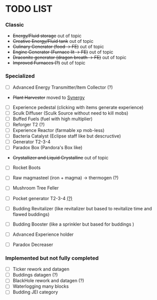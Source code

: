 
# TODO LIST

### Classic

- ~~Energy/Fluid storage~~ out of topic
- ~~Creative Energy/Fluid tank~~ out of topic
- ~~Culinary Generator (food -> FE)~~ out of topic
- ~~Engine Generator (Furnace lit -> FE)~~ out of topic
- ~~Draconite generator (dragon breath -> FE)~~ out of topic
- ~~Improved Furnaces (?)~~ out of topic

### Specialized

- [ ] Advanced Energy Transmitter/Item Collector (?)
- ~~Plant Harvester~~ moved to [Synergy](https://github.com/DevDyna/Synergy)
- [ ] Experience pedestal (clicking with items generate experience)
- [ ] Sculk Diffuser (Sculk Source without need to kill mobs)
- [ ] Buffed Fuels (fuel with high multiplier)
- [ ] Reforger T2 (?)
- [ ] Experience Reactor (farmable xp mob-less)
- [ ] Bacteria Catalyst (Eclipse staff like but descructive)
- [ ] Generator T2-3-4
- [ ] Paradox Box (Pandora's Box like)
- ~~Crystallizer and Liquid Crystalline~~ out of topic
- [ ] Rocket Boots
- [ ] Raw magmasteel (iron + magma) -> thermogen (?)
- [ ] Mushroom Tree Feller
- [ ] Pocket generator T2-3-4 [(?)](https://github.com/Direwolf20-MC/JustDireThings/blob/main/src/main/resources/assets/justdirethings/textures/item/pocket_generator_t4.png)
- [ ] Budding Revitalizer (like revitalizer but based to revitalize time and flawed buddings)
- [ ] Budding Booster (like a sprinkler but based for buddings )
- [ ] Advanced Experience holder
- [ ] Paradox Decreaser


### Implemented but not fully completed

- [ ] Ticker rework and datagen
- [ ] Buddings datagen (?)
- [ ] BlackHole rework and datagen (?)
- [ ] Waterlogging many blocks
- [ ] Budding JEI category